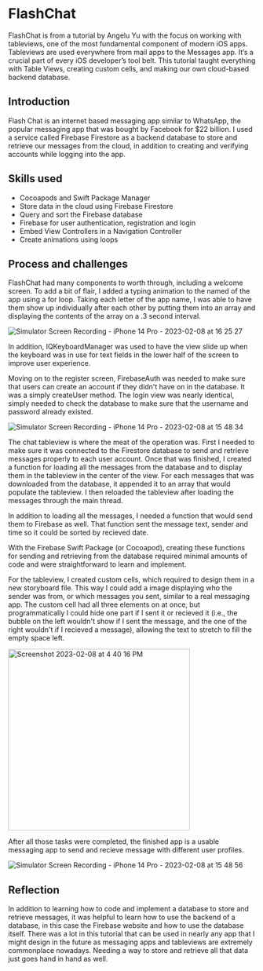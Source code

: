 # FlashChat

FlashChat is from a tutorial by Angelu Yu with the focus on working with tableviews, one of the most fundamental component of modern iOS apps. Tableviews are used everywhere from mail apps to the Messages app. It’s a crucial part of every iOS developer’s tool belt. This tutorial taught everything with Table Views, creating custom cells, and making our own cloud-based backend database.

## Introduction

Flash Chat is an internet based messaging app similar to WhatsApp, the popular messaging app that was bought by Facebook for $22 billion. I used a service called Firebase Firestore as a backend database to store and retrieve our messages from the cloud, in addition to creating and verifying accounts while logging into the app.

## Skills used

* Cocoapods and Swift Package Manager
* Store data in the cloud using Firebase Firestore
* Query and sort the Firebase database
* Firebase for user authentication, registration and login
* Embed View Controllers in a Navigation Controller
* Create animations using loops

## Process and challenges

FlashChat had many components to worth through, including a welcome screen. To add a bit of flair, I added a typing animation to the named of the app using a for loop. Taking each letter of the app name, I was able to have them show up individually after each other by putting them into an array and displaying the contents of the array on a .3 second interval.

![Simulator Screen Recording - iPhone 14 Pro - 2023-02-08 at 16 25 27](https://user-images.githubusercontent.com/113778995/217665362-e4aaf6b8-3965-474a-885e-837b7a6f2c2d.gif)

In addition, IQKeyboardManager was used to have the view slide up when the keyboard was in use for text fields in the lower half of the screen to improve user experience.

Moving on to the register screen, FirebaseAuth was needed to make sure that users can create an account if they didn't have on in the database. It was a simply createUser method. The login view was nearly identical, simply needed to check the database to make sure that the username and password already existed.

![Simulator Screen Recording - iPhone 14 Pro - 2023-02-08 at 15 48 34](https://user-images.githubusercontent.com/113778995/217666154-71657194-4e4a-4fbc-8ea5-84e01785d6b3.gif)

The chat tableview is where the meat of the operation was. First I needed to make sure it was connected to the Firestore database to send and retrieve messages properly to each user account. Once that was finished, I created a function for loading all the messages from the database and to display them in the tableview in the center of the view. For each messages that was downloaded from the database, it appended it to an array that would populate the tableview. I then reloaded the tableview after loading the messages through the main thread.

In addition to loading all the messages, I needed a function that would send them to Firebase as well. That function sent the message text, sender and time so it could be sorted by recieved date.

With the Firebase Swift Package (or Cocoapod), creating these functions for sending and retrieving from the database required minimal amounts of code and were straightforward to learn and implement.

For the tableview, I created custom cells, which required to design them in a new storyboard file. This way I could add a image displaying who the sender was from, or which messages you sent, similar to a real messaging app. The custom cell had all three elements on at once, but programmatically I could hide one part if I sent it or recieved it (i.e., the bubble on the left wouldn't show if I sent the message, and the one of the right wouldn't if I recieved a message), allowing the text to stretch to fill the empty space left. 

<img width="370" alt="Screenshot 2023-02-08 at 4 40 16 PM" src="https://user-images.githubusercontent.com/113778995/217667624-12c35a23-5eab-4d50-bac3-591da1bae07e.png">

After all those tasks were completed, the finished app is a usable messaging app to send and recieve message with different user profiles.

![Simulator Screen Recording - iPhone 14 Pro - 2023-02-08 at 15 48 56](https://user-images.githubusercontent.com/113778995/217667948-52d222ea-c4f8-4f82-bd75-3b10418e3365.gif)


## Reflection

In addition to learning how to code and implement a database to store and retrieve messages, it was helpful to learn how to use the backend of a database, in this case the Firebase website and how to use the database itself. There was a lot in this tutorial that can be used in nearly any app that I might design in the future as messaging apps and tableviews are extremely commonplace nowadays. Needing a way to store and retrieve all that data just goes hand in hand as well.



